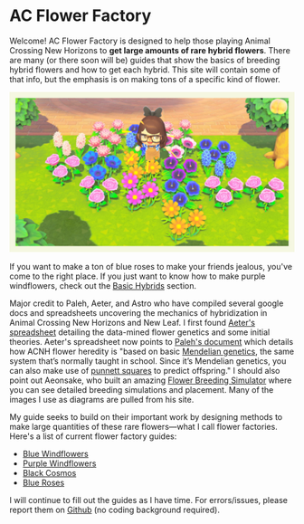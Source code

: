 # AC Flower Factory


Welcome! AC Flower Factory is designed to help those playing Animal Crossing New Horizons to **get large amounts of rare hybrid flowers**.  There are many (or there soon will be) guides that show the basics of breeding hybrid flowers and how to get each hybrid.  This site will contain some of that info, but the emphasis is on making tons of a specific kind of flower.  

![alt text](img/index_some-hybrids.jfif)

If you want to make a ton of blue roses to make your friends jealous, you've come to the right place.  If you just want to know how to make purple windflowers, check out the [Basic Hybrids](basic-hybrids/basic-hybrids.md) section.

Major credit to Paleh, Aeter, and Astro who have compiled several google docs and spreadsheets uncovering the mechanics of hybridization in Animal Crossing New Horizons and New Leaf.  I first found [Aeter's spreadsheet](https://docs.google.com/spreadsheets/d/1rbYbQ0i3SuTu30KTma5dO4uuJWr_SjOZXA1l4UOIHWo/edit#gid=528655130) detailing the data-mined flower genetics and some initial theories.  Aeter's spreadsheet now points to [Paleh's document](https://docs.google.com/document/d/1ARIQCUc5YVEd01D7jtJT9EEJF45m07NXhAm4fOpNvCs/edit) which details how ACNH flower heredity is "based on basic [Mendelian genetics](https://en.wikipedia.org/wiki/Mendelian_inheritance), the same system that’s normally taught in school. Since it’s Mendelian genetics, you can also make use of [punnett squares](https://scienceprimer.com/punnett-square-calculator) to predict offspring." I should also point out Aeonsake, who built an amazing [Flower Breeding Simulator](https://aeonsake.gitlab.io/acnh-flower-breeder/) where you can see detailed breeding simulations and placement.  Many of the images I use as diagrams are pulled from his site.  

My guide seeks to build on their important work by designing methods to make large quantities of these rare flowers&mdash;what I call flower factories. Here's a list of current flower factory guides:

- [Blue Windflowers](mass-production/windflowers.md#to-mass-produce-blue-windflowers)
- [Purple Windflowers](mass-production/windflowers.md#to-mass-produce-purple-windflowers)
- [Black Cosmos](mass-production/cosmos.md#to-mass-produce-black-cosmos)
- [Blue Roses](mass-production/roses.md)

I will continue to fill out the guides as I have time.  For errors/issues, please report them on [Github](https://github.com/skent259/ac-flower-factory/issues/new/choose) (no coding background required).  



<!-- Basics of breeding, mention how I'm going to try and avoid details -->

<!-- April showers bring animal crossing flowers -->
<!-- Link to Paleh's stuff and the other documents -->
<!-- Have a technical explanation section -->






<!-- For full documentation visit [mkdocs.org](https://mkdocs.org).

## Commands

* `mkdocs new [dir-name]` - Create a new project.
* `mkdocs serve` - Start the live-reloading docs server.
* `mkdocs build` - Build the documentation site.
* `mkdocs help` - Print this help message.

## Project layout

    mkdocs.yml    # The configuration file.
    docs/
        index.md  # The documentation homepage.
        ...       # Other markdown pages, images and other files.

## This is cool!

I'm writing new things

Does this update?

Hi michael -->